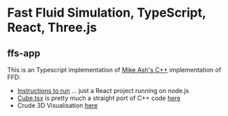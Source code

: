 # Fast Fluid Simulation, TypeScript, React, Three.js

## ffs-app
This is an Typescript implementation of [Mike Ash's C++](https://mikeash.com/pyblog/fluid-simulation-for-dummies.html) implementation of FFD:

- [Instructions to run](ffs-app/README.md) ... just a React project running on node.js
- [Cube.tsx](ffs-app/src/Cube.tsx) is pretty much a straight port of C++ code [here](https://mikeash.com/pyblog/blog/images/fluid.c.file)
- Crude 3D Visualisation [here](ffs-app/src/index.tsx) 

 